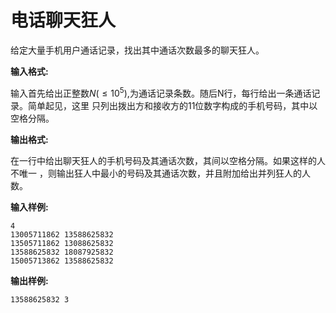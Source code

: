 # 电话聊天狂人 

给定大量手机用户通话记录，找出其中通话次数最多的聊天狂人。

**输入格式:**

输入首先给出正整数$N(\le 10^5)$,为通话记录条数。随后N行，每行给出一条通话记录。简单起见，这里
只列出拨出方和接收方的11位数字构成的手机号码，其中以空格分隔。

**输出格式:**

在一行中给出聊天狂人的手机号码及其通话次数，其间以空格分隔。如果这样的人不唯一
，则输出狂人中最小的号码及其通话次数，并且附加给出并列狂人的人数。

**输入样例:**

```
4
13005711862 13588625832
13505711862 13088625832
13588625832 18087925832
15005713862 13588625832
```

**输出样例:**

```
13588625832 3
```
